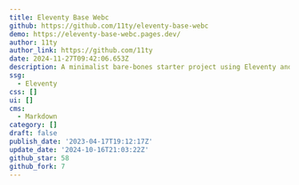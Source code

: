```yaml
---
title: Eleventy Base Webc
github: https://github.com/11ty/eleventy-base-webc
demo: https://eleventy-base-webc.pages.dev/
author: 11ty
author_link: https://github.com/11ty
date: 2024-11-27T09:42:06.653Z
description: A minimalist bare-bones starter project using Eleventy and WebC.
ssg:
  - Eleventy
css: []
ui: []
cms:
  - Markdown
category: []
draft: false
publish_date: '2023-04-17T19:12:17Z'
update_date: '2024-10-16T21:03:22Z'
github_star: 58
github_fork: 7
---
```

